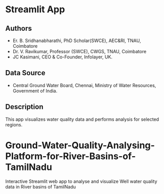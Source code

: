 # Streamlit App

## Authors
- Er. B. Sridhanabharathi, PhD Scholar(SWCE), AEC&RI, TNAU, Coimbatore
- Dr. V. Ravikumar, Professor (SWCE), CWGS, TNAU, Coimbatore
- JC Kasimani, CEO & Co-Founder, Infolayer, UK.

## Data Source
- Central Ground Water Board, Chennai, Ministry of Water Resources, Government of India.

## Description
This app visualizes water quality data and performs analysis for selected regions.






# Ground-Water-Quality-Analysing-Platform-for-River-Basins-of-TamilNadu
Interactive Streamlit web app to analyse and visualize Well water quality data in River basins of TamilNadu
